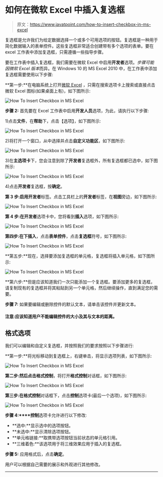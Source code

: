 # 如何在微软 Excel 中插入复选框

> 原文：<https://www.javatpoint.com/how-to-insert-checkbox-in-ms-excel>

复选框是允许我们为给定数据选择一个或多个可用选项的按钮。复选框是一种用于简化数据输入的表单控件。这些复选框非常适合创建带有多个选项的表单。要在 excel 工作表中添加复选框，只需遵循一些指导步骤。

要在工作表中插入复选框，我们需要在微软 Excel 中启用**开发者**选项。*步骤可能因微软 Excel 版本*而异。在 Windows 10 的 MS Excel 2010 中，在工作表中添加复选框需要使用以下步骤:

**第一步:**在电脑系统上打开[微软 Excel](https://www.javatpoint.com/excel-tutorial) ，只需在搜索选项卡上搜索或直接点击微软 Excel 图标(如果桌面上有)，如下图所示:

![How To Insert Checkbox in MS Excel](img/ac4ba4a53111e96c6a7deb648a3ac407.png)

**步骤 2:** 首先要在 Excel 工作表中启用**开发人员**选项，为此，请执行以下步骤:

1)点击**文件**，在**帮助**下，点击【选项】，如下图所示:

![How To Insert Checkbox in MS Excel](img/0c82e6183820d00e5f0f6b50e00c8886.png)

2)将打开一个窗口，从中选择并点击**自定义功能区**，如下图所示:

![How To Insert Checkbox in MS Excel](img/3dff2f7bd4fa2014e22cfae5da98610e.png)

3)在**主选项卡**下，您会注意到除了**开发者**复选框外，所有复选框都已选中，如下图所示:

![How To Insert Checkbox in MS Excel](img/44f34c21fe86a0c008cfa6b9c92da1e9.png)

4)点击**开发者**复选框，按**确定**。

**第 3 步:**启用**开发者**标签。点击工具栏上的**开发者**标签，在**视图**旁边，如下图所示:

![How To Insert Checkbox in MS Excel](img/90b661df6506ebfc7a02971db970df47.png)

**第 4 步:**在**开发者**选项卡中，您将看到**插入**选项，如下图所示:

![How To Insert Checkbox in MS Excel](img/545330d71bd37e1d8e27ce53a1ab8abe.png)

**第四步:**在**下插入**，点击**表单控件**，点击**复选框**符号，如下图所示:

![How To Insert Checkbox in MS Excel](img/014376ac7101c93087cd0a200216e1ba.png)

**第五步:**现在，选择要添加复选框的单元格，复选框将插入单元格，如下图所示:

![How To Insert Checkbox in MS Excel](img/79df4346bb7ce4c8d7274c3325eaec16.png)

**第六步:**但是应该知道我们一次只能添加一个复选框。要添加更多的复选框，请复制现有的复选框并将其粘贴到另一个单元格，然后继续操作，直到满足您的需要。

**步骤 7:** 如果要编辑或删除控件的默认文本，请单击该控件并更新文本。

#### 注意:应该知道用户不能编辑控件的大小及其与文本的距离。

## 格式选项

我们可以编辑和自定义复选框，并按照我们的要求按照以下步骤进行:

**第一步:**将光标移动到复选框上，右键单击，将显示选项列表，如下图所示:

![How To Insert Checkbox in MS Excel](img/e24fc098f9606f2a82214f2490268b76.png)

**第二步:**然后点击**格式控制**，将打开**格式控制**对话框，如下图所示:

![How To Insert Checkbox in MS Excel](img/9a28e2701cd09e54e6523dd28e2a7ef6.png)

**第三步:**在**格式控制**对话框下，点击**控制**选项卡(最后一个选项)，如下图所示:

![How To Insert Checkbox in MS Excel](img/2d6dbbc9ab345742dd9cf9d06e01f689.png)

**步骤 4:****控制**选项卡允许进行以下修改:

*   **选中:**显示选中的选项按钮。
*   **未选中:**显示清除选项按钮。
*   **单元格链接:**取携带选项按钮当前状态的单元格引用。
*   **三维着色:**该选项用于将三维效果应用于插入的复选框。

**步骤 5:** 应用格式后，点击**确定**。

用户可以根据自己需要的展示和外观进行其他修改。

* * *